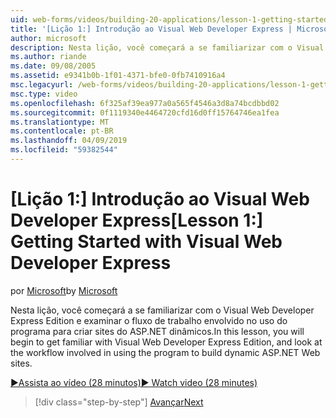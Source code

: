 ```yaml
---
uid: web-forms/videos/building-20-applications/lesson-1-getting-started-with-visual-web-developer-express
title: '[Lição 1:] Introdução ao Visual Web Developer Express | Microsoft Docs'
author: microsoft
description: Nesta lição, você começará a se familiarizar com o Visual Web Developer Express Edition e examinar o fluxo de trabalho envolvido no uso do programa para criar dyn...
ms.author: riande
ms.date: 09/08/2005
ms.assetid: e9341b0b-1f01-4371-bfe0-0fb7410916a4
msc.legacyurl: /web-forms/videos/building-20-applications/lesson-1-getting-started-with-visual-web-developer-express
msc.type: video
ms.openlocfilehash: 6f325af39ea977a0a565f4546a3d8a74bcdbbd02
ms.sourcegitcommit: 0f1119340e4464720cfd16d0ff15764746ea1fea
ms.translationtype: MT
ms.contentlocale: pt-BR
ms.lasthandoff: 04/09/2019
ms.locfileid: "59382544"
---
```

# <a name="lesson-1-getting-started-with-visual-web-developer-express"></a><span data-ttu-id="bbb8c-103">[Lição 1:] Introdução ao Visual Web Developer Express</span><span class="sxs-lookup"><span data-stu-id="bbb8c-103">[Lesson 1:] Getting Started with Visual Web Developer Express</span></span>

<span data-ttu-id="bbb8c-104">por [Microsoft](https://github.com/microsoft)</span><span class="sxs-lookup"><span data-stu-id="bbb8c-104">by [Microsoft](https://github.com/microsoft)</span></span>

<span data-ttu-id="bbb8c-105">Nesta lição, você começará a se familiarizar com o Visual Web Developer Express Edition e examinar o fluxo de trabalho envolvido no uso do programa para criar sites do ASP.NET dinâmicos.</span><span class="sxs-lookup"><span data-stu-id="bbb8c-105">In this lesson, you will begin to get familiar with Visual Web Developer Express Edition, and look at the workflow involved in using the program to build dynamic ASP.NET Web sites.</span></span>

[<span data-ttu-id="bbb8c-106">&#9654;Assista ao vídeo (28 minutos)</span><span class="sxs-lookup"><span data-stu-id="bbb8c-106">&#9654; Watch video (28 minutes)</span></span>](https://channel9.msdn.com/Blogs/ASP-NET-Site-Videos/lesson-1-getting-started-with-visual-web-developer-express)

> [!div class="step-by-step"]
> [<span data-ttu-id="bbb8c-107">Avançar</span><span class="sxs-lookup"><span data-stu-id="bbb8c-107">Next</span></span>](lesson-2-creating-a-web-forms-user-interface.md)
